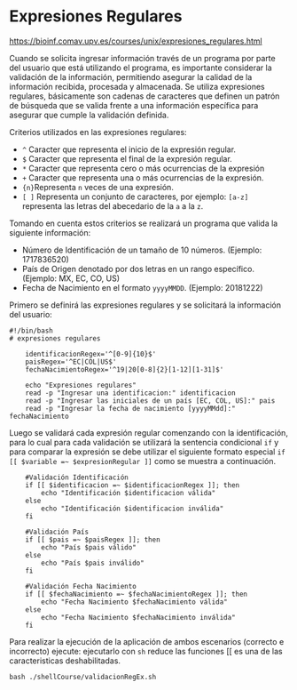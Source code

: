 # Expresiones Regulares
https://bioinf.comav.upv.es/courses/unix/expresiones_regulares.html

Cuando se solicita ingresar información través de un programa por parte del usuario que está utilizando el programa, es importante considerar la validación de la información, permitiendo asegurar la calidad de la información recibida, procesada y almacenada.
Se utiliza expresiones regulares, básicamente son cadenas de caracteres que definen un patrón de búsqueda que se valida frente a una información específica para asegurar que cumple la validación definida.

Criterios utilizados en las expresiones regulares:
- ```^``` Caracter que representa el inicio de la expresión regular.
- ```$``` Caracter que representa el final de la expresión regular.
- ```*``` Caracter que representa cero o más ocurrencias de la expresión
- ```+``` Caracter que representa una o más ocurrencias de la expresión.
- ```{n}```Representa ```n``` veces de una expresión.
- ```[ ]``` Representa un conjunto de caracteres, por ejemplo: ```[a-z]``` representa las letras del abecedario de la ```a``` a la ```z```.

Tomando en cuenta estos criterios se realizará un programa que valida la siguiente información:
* Número de Identificación de un tamaño de 10 números. (Ejemplo: 1717836520)
* País de Origen denotado por dos letras en un rango específico. (Ejemplo: MX, EC, CO, US)
* Fecha de Nacimiento en el formato ```yyyyMMDD```. (Ejemplo: 20181222)

Primero se definirá las expresiones regulares y se solicitará la información del usuario:
```
#!/bin/bash
# expresiones regulares

    identificacionRegex='^[0-9]{10}$'
    paisRegex='^EC|COL|US$'
    fechaNacimientoRegex='^19|20[0-8]{2}[1-12][1-31]$'

    echo "Expresiones regulares"
    read -p "Ingresar una identificacion:" identificacion
    read -p "Ingresar las iniciales de un país [EC, COL, US]:" pais
    read -p "Ingresar la fecha de nacimiento [yyyyMMdd]:" fechaNacimiento 
```

Luego se validará cada expresión regular comenzando con la identificación, para lo cual para cada validación se utilizará la sentencia condicional ```if``` y para comparar la expresión se debe utilizar el siguiente formato especial ```if [[ $variable =~ $expresionRegular ]]``` como se muestra a continuación.
```
    #Validación Identificación
    if [[ $identificacion =~ $identificacionRegex ]]; then
        echo "Identificación $identificacion válida"
    else
        echo "Identificación $identificacion inválida"
    fi

    #Validación País
    if [[ $pais =~ $paisRegex ]]; then
        echo "País $pais válido"
    else
        echo "País $pais inválido"
    fi

    #Validación Fecha Nacimiento
    if [[ $fechaNacimiento =~ $fechaNacimientoRegex ]]; then
        echo "Fecha Nacimiento $fechaNacimiento válida"
    else
        echo "Fecha Nacimiento $fechaNacimiento inválida"
    fi
```

Para realizar la ejecución de la aplicación de ambos escenarios (correcto e incorrecto) ejecute:
ejecutarlo con ```sh``` reduce las funciones [[ es una de las caracteristicas deshabilitadas.
```
bash ./shellCourse/validacionRegEx.sh
```
